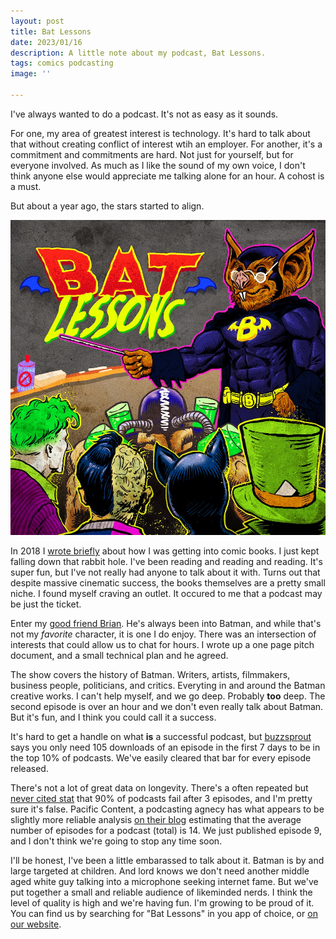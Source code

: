 ```yaml
---
layout: post
title: Bat Lessons
date: 2023/01/16
description: A little note about my podcast, Bat Lessons.
tags: comics podcasting
image: ''

---
```

I've always wanted to do a podcast. It's not as easy as it sounds.

For one, my area of greatest interest is technology. It's hard to talk about that without creating conflict of interest wtih an employer. For another, it's a commitment and commitments are hard. Not just for yourself, but for everyone involved. As much as I like the sound of my own voice, I don't think anyone else would appreciate me talking alone for an hour. A cohost is a must.

But about a year ago, the stars started to align.

![The podcast artwork for Bat Lessons. A bat in a super hero outfit stands at a chalkboard, pointing at the text "Bat Lessons". Villains sit in the classroom looking onward.](/images/batlessons_artwork_1000x1000.jpg)

In 2018 I [wrote briefly]() about how I was getting into comic books. I just kept falling down that rabbit hole. I've been reading and reading and reading. It's super fun, but I've not really had anyone to talk about it with. Turns out that despite massive cinematic success, the books themselves are a pretty small niche. I found myself craving an outlet. It occured to me that a podcast may be just the ticket.

Enter my [good friend Brian](https://briananders.net). He's always been into Batman, and while that's not my _favorite_ character, it is one I do enjoy. There was an intersection of interests that could allow us to chat for hours. I wrote up a one page pitch document, and a small technical plan and he agreed.

The show covers the history of Batman. Writers, artists, filmmakers, business people, politicians, and critics. Everyting in and around the Batman creative works. I can't help myself, and we go deep. Probably **too** deep. The second episode is over an hour and we don't even really talk about Batman. But it's fun, and I think you could call it a success.

It's hard to get a handle on what **is** a successful podcast, but [buzzsprout](https://www.buzzsprout.com/global_stats?date=2022-03-01) says you only need 105 downloads of an episode in the first 7 days to be in the top 10% of podcasts. We've easily cleared that bar for every episode released.

There's not a lot of great data on longevity. There's a often repeated but [never cited stat](https://www.reddit.com/r/podcasting/comments/xn3crs/90_of_podcasts_dont_publish_more_than_3_episodes/) that 90% of podcasts fail after 3 episodes, and I'm pretty sure it's false. Pacific Content, a podcasting agnecy has what appears to be slightly more reliable analysis [on their blog](https://blog.pacific-content.com/podcast-success-a-long-game-fd6522b72752) estimating that the average number of episodes for a podcast (total) is 14. We just published episode 9, and I don't think we're going to stop any time soon.

I'll be honest, I've been a little embarassed to talk about it. Batman is by and large targeted at children. And lord knows we don't need another middle aged white guy talking into a microphone seeking internet fame. But we've put together a small and reliable audience of likeminded nerds. I think the level of quality is high and we're having fun. I'm growing to be proud of it. You can find us by searching for "Bat Lessons" in you app of choice, or [on our website](https://batlessons.com).